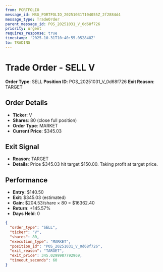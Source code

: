 ```yaml
---
from: PORTFOLIO
message_id: MSG_PORTFOLIO_20251031T104055Z_2f2884d4
message_type: TradeOrder
parent_message_id: POS_20251031_V_0d68f726
priority: urgent
requires_response: true
timestamp: '2025-10-31T10:40:55.052848Z'
to: TRADING
---
```


# Trade Order - SELL V

**Order Type**: SELL
**Position ID**: POS_20251031_V_0d68f726
**Exit Reason**: TARGET

## Order Details
- **Ticker**: V
- **Shares**: 80 (close full position)
- **Order Type**: MARKET
- **Current Price**: $345.03

## Exit Signal
- **Reason**: TARGET
- **Details**: Price $345.03 hit target $150.00. Taking profit at target price.

## Performance
- **Entry**: $140.50
- **Exit**: $345.03 (estimated)
- **Gain**: $204.53/share × 80 = $16362.40
- **Return**: +145.57%
- **Days Held**: 0

```json
{
  "order_type": "SELL",
  "ticker": "V",
  "shares": 80,
  "execution_type": "MARKET",
  "position_id": "POS_20251031_V_0d68f726",
  "exit_reason": "TARGET",
  "exit_price": 345.0299987792969,
  "timeout_seconds": 60
}
```
